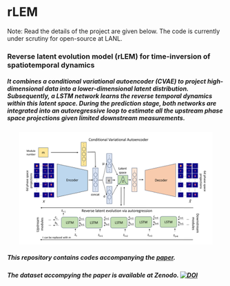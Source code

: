# rLEM
Note: Read the details of the project are given below. The code is currently under scrutiny for open-source at LANL.
### Reverse latent evolution model (rLEM) for time-inversion of spatiotemporal dynamics
##### It combines a conditional variational autoencoder (CVAE) to project high-dimensional data into a lower-dimensional latent distribution. Subsequently, a LSTM network learns the reverse temporal dynamics within this latent space. During the prediction stage, both networks are integrated into an autoregressive loop to estimate all the upstream phase space projections given limited downstream measurements.

<p align="center">
  <img src="images/model.png" width="450" height="260" />
</p>

##### This repository contains codes accompanying the [paper](https://arxiv.org/abs/). 

##### The dataset accompying the paper is available at Zenodo.  <a href="https://doi.org/10.5281/zenodo.10819001"><img src="https://zenodo.org/badge/DOI/10.5281/zenodo.10819001.svg" alt="DOI"></a>
